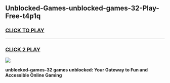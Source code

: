 
## Unblocked-Games-unblocked-games-32-Play-Free-t4p1q
<h3>
<a href="https://premium76.site?title=unblocked-games-32&ref=09A">CLICK TO PLAY</a></h3>
<hr>

<h3>
<a href="https://premium76.site?title=unblocked-games-32&ref=09A">CLICK 2 PLAY</a>
  
</h3>

<a href="https://premium76.site?title=unblocked-games-32&ref=09A"><img src="https://clearcache.store/games.png"></a>


**unblocked-games-32 games unblocked: Your Gateway to Fun and Accessible Online Gaming**
